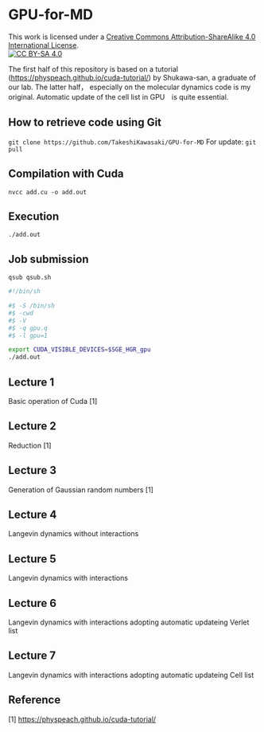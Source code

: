 # GPU-for-MD <br>
This work is licensed under a
[Creative Commons Attribution-ShareAlike 4.0 International License][cc-by-sa].<br>
[![CC BY-SA 4.0][cc-by-sa-image]][cc-by-sa]

[cc-by-sa]: http://creativecommons.org/licenses/by-sa/4.0/
[cc-by-sa-image]: https://licensebuttons.net/l/by-sa/4.0/88x31.png
[cc-by-sa-shield]: https://img.shields.io/badge/License-CC%20BY--SA%204.0-lightgrey.svg

The first half of this repository is based on a tutorial (https://physpeach.github.io/cuda-tutorial/) by Shukawa-san, a graduate of our lab. 
The latter half， especially on the molecular dynamics code is my original. Automatic update of the cell list in GPU　is quite essential.

## How to retrieve code using Git <br>
 `git clone https://github.com/TakeshiKawasaki/GPU-for-MD` 
 For update:
 `git pull` 
 
## Compilation with Cuda <br>
 `nvcc add.cu -o add.out` 
## Execution <br>
`./add.out` 

## Job submission <br>
`qsub qsub.sh` 

```shell:qsub.sh
#!/bin/sh                                                                                                                 

#$ -S /bin/sh                                                                                                             
#$ -cwd                                                                                                                   
#$ -V                                                                                                                     
#$ -q gpu.q                                                                                                               
#$ -l gpu=1                                                                                                               

export CUDA_VISIBLE_DEVICES=$SGE_HGR_gpu
./add.out
```


## Lecture 1 <br>
Basic operation of Cuda [1]
## Lecture 2 <br>
Reduction [1]
## Lecture 3 <br>
Generation of Gaussian random numbers [1]
## Lecture 4 <br>
Langevin dynamics without interactions
## Lecture 5 <br>
Langevin dynamics with interactions
## Lecture 6 <br>
Langevin dynamics with interactions adopting automatic updateing Verlet list 
## Lecture 7 <br>
Langevin dynamics with interactions adopting automatic updateing Cell list

## Reference <br>
[1] https://physpeach.github.io/cuda-tutorial/
